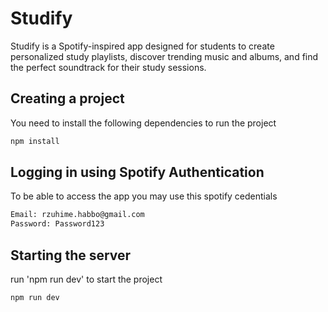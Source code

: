 # Studify

Studify is a Spotify-inspired app designed for students to create personalized study playlists, discover trending music and albums, and find the perfect soundtrack for their study sessions.

## Creating a project
You need to install the following dependencies to run the project

```bash
npm install 
```

## Logging in using Spotify Authentication

To be able to access the app you may use this spotify cedentials

```bash
Email: rzuhime.habbo@gmail.com
Password: Password123
```

## Starting the server

run 'npm run dev' to start the project

```bash
npm run dev
```

